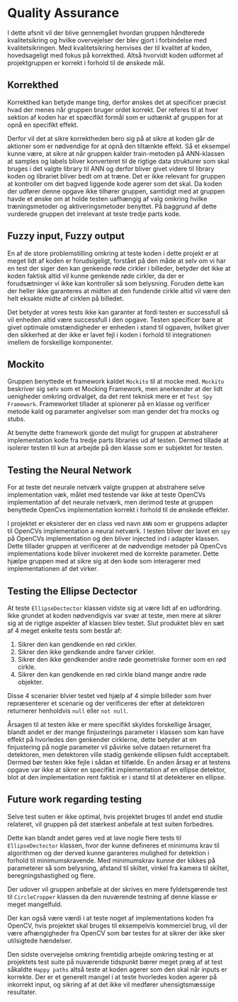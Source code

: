 # Quality Assurance
I dette afsnit vil der blive gennemgået hvordan gruppen håndterede kvalitetsikring og hvilke overvejelser der blev gjort i forbindelse med kvalitetsikringen. Med kvalitetsikring henvises der til kvalitet af koden, hovedsageligt med fokus på korrekthed. Altså hvorvidt koden udformet af projektgruppen er korrekt i forhold til de ønskede mål.

## Korrekthed
Korrekthed kan betyde mange ting, derfor ønskes det at specificer præcist hvad der menes når gruppen bruger ordet korrekt. Der referes til at hver sektion af koden har et spæcifikt formål som er udtænkt af gruppen for at opnå en specifikt effekt.

Derfor vil det at sikre korrektheden bero sig på at sikre at koden går de aktioner som er nødvendige for at opnå den tiltænkte effekt. Så et eksempel kunne være, at sikre at når gruppen kalder train-metoden på ANN-klassen at samples og labels bliver konverteret til de rigtige data strukturer som skal bruges i det valgte library til ANN og derfor bliver givet videre til library koden og librariet bliver bedt om at træne. Det er ikke relevant for gruppen at kontroller om det bagved liggende kode agerer som det skal. Da koden der udfører denne opgave ikke tilhører gruppen, samtidigt med at gruppen havde et ønske om at holde testen uafhængig af valg omkring hvilke træningsmetoder og aktiveringsmetoder benyttet. På baggrund af dette vurderede gruppen det irrelevant at teste tredje parts kode.

## Fuzzy input, Fuzzy output
En af de store problemstilling omkring at teste koden i dette projekt er at meget lidt af koden er forudsigeligt, forstået på den måde at selv om vi har en test der siger den kan genkende røde cirkler i billeder, betyder det ikke at koden faktisk altid vil kunne genkende røde cirkler, da der er forudsætninger vi ikke kan kontroller så som belysning. Foruden dette kan der heller ikke garanteres at midten at den fundende cirkle altid vil være den helt eksakte midte af cirklen på billedet. 

Det betyder at vores tests ikke kan garanter at fordi testen er successfull så vil enheden altid være successfull i den opgave. Testen specificer bare at givet optimale omstændigheder er enheden i stand til ogpaven, hvilket giver den sikkerhed at der ikke er lavet fejl i koden i forhold til integrationen imellem de forskellige komponenter.

## Mockito
Gruppen benyttede et framework kaldet `Mockito` til at mocke med. `Mockito` beskriver sig selv som et Mocking Framework, men anerkender at der lidt uenigheder omkring ordvalget, da det rent teknisk mere er et `Test Spy Framework`. Frameworket tillader at spionerer på en klasse og verificer metode kald og parameter angivelser som man gender det fra mocks og stubs. 

At benytte dette framework gjorde det muligt for gruppen at abstraherer implementation kode fra tredje parts libraries ud af testen. Dermed tillade at isolerer testen til kun at arbejde på den klasse som er subjektet for testen.

## Testing the Neural Network
For at teste det neurale netværk valgte gruppen at abstrahere selve implementation væk, målet med testende var ikke at teste OpenCVs implementation af det neurale netværk, men derimod teste at gruppen benyttede OpenCvs implementation korrekt i forhold til de ønskede effekter.

I projektet er eksisterer der en class ved navn `ANN` som er gruppens adapter til OpenCVs implementation a neural netværk. I testen bliver der lavet en `spy` på OpenCVs implementation og den bliver injected ind i adapter klassen. Dette tillader gruppen at verificerer at de nødvendige metoder på OpenCvs implementations kode bliver invokeret med de korrekte parameter. Dette hjælpe gruppen med at sikre sig at den kode som interagerer med implementationen af det virker.

## Testing the Ellipse Dectector
At teste `EllipseDectector` klassen vidste sig at være lidt af en udfordring. Ikke grundet at koden nødvendigvis var svær at teste, men mere at sikrer sig at de rigtige aspekter af klassen blev testet. Slut produktet blev en sæt af 4 meget enkelte tests som består af:

1. Sikrer den kan gendkende en rød cirkler.
2. Sikrer den ikke gendkende andre farver cirkler.
3. Sikrer den ikke gendkender andre røde geometriske former som en rød cirkle.
4. Sikrer den kan gendkende en rød cirkle bland mange andre røde objekter.

Disse 4 scenarier blvier testet ved hjælp af 4 simple billeder som hver repræsenterer et scenarie og der verificeres der efter at detektoren returnerer henholdvis `null` eller `not null`.

Årsagen til at testen ikke er mere specifikt skyldes forskellige årsager, blandt andet er der mange finjusterings parameter i klassen som kan have effekt på hvorledes den genkender cirklerne, dette betyder at en finjustering på nogle parameter vil påvirke selve dataen returneret fra detektoren, men detektoren ville stadig genkende ellipsen fuldt acceptabelt. Dermed bør testen ikke fejle i sådan et tilfælde. En anden årsag er at testens opgave var ikke at sikrer en specifikt implementation af en ellipse detektor, blot at den implementation rent faktisk er i stand til at detekterer en ellipse.

## Future work regarding testing
Selve test suiten er ikke optimal, hvis projektet bruges til andet end studie relateret, vil gruppen på det stærkest anbefale at test suiten forbedres.

Dette kan blandt andet gøres ved at lave nogle flere tests til `EllipseDectector` klassen, hvor der kunne defineres et minimums krav til algorithmen og der derved kunne garanteres mulighed for detektion i forhold til minimumskravende. Med minimumskrav kunne der kikkes på parameterer så som belysning, afstand til skiltet, vinkel fra kamera til skiltet, beregningshastighed og flere. 

Der udover vil gruppen anbefale at der skrives en mere fyldetsgørende test til `CircleCropper` klassen da den nuværende testning af denne klasse er meget mangelfuld. 

Der kan også være værdi i at teste noget af implementations koden fra OpenCV, hvis projektet skal bruges til eksempelvis kommerciel brug, vil der være afhængigheder fra OpenCV som bør testes for at sikrer der ikke sker utilsigtede hændelser.

Den sidste overvejelse omkring fremtidig arbejde omkring testing er at projektets test suite på nuværende tidspunkt bærer meget præg af at test såkaldte `Happy paths` altså teste at koden agerer som den skal når inputs er korrekte. Der er et generelt mangel i at teste hvorledes koden agerer på inkorrekt input, og sikring af at det ikke vil medfører uhensigtsmæssige resultater.



